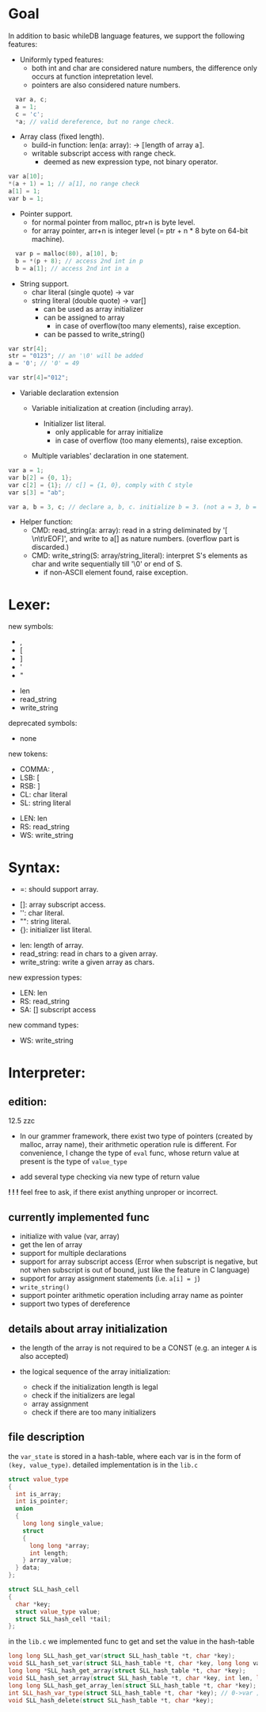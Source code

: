 # Goal

In addition to basic whileDB language features, we support the following features:

<!-- - Strongly typed features: -->

- Uniformly typed features:
  - both int and char are considered nature numbers,
    the difference only occurs at function intepretation level.
  - pointers are also considered nature numbers.

```cpp
  var a, c;
  a = 1;
  c = 'c';
  *a; // valid dereference, but no range check.
```

- Array class (fixed length).
  - build-in function: len(a: array): -> ⟦length of array a⟧.
  - writable subscript access with range check.
    - deemed as new expression type, not binary operator.
  <!-- - '=' assignment. (copy first elements till one array reaches range limit, remaining elements of receiver are set to 0) -->
    <!-- - '<=>' lexicographical comparison. -->
    <!-- - '+' concatenation. -->
    <!-- - build-in function: to_array(x, n) -> n-element array containing x's. -->
```cpp
var a[10];
*(a + 1) = 1; // a[1], no range check
a[1] = 1;
var b = 1;
```
- Pointer support.
  - for normal pointer from malloc, ptr+n is byte level.
  - for array pointer, arr+n is integer level (= ptr + n * 8 byte on 64-bit machine).

```cpp
  var p = malloc(80), a[10], b;
  b = *(p + 8); // access 2nd int in p
  b = a[1]; // access 2nd int in a

```

- String support.
  - char literal (single quote) -> var
  - string literal (double quote) -> var[]
    + can be used as array initializer
    + can be assigned to array
      - in case of overflow(too many elements), raise exception.
    + can be passed to write_string()

```cpp
var str[4];
str = "0123"; // an '\0' will be added
a = '0'; // '0' = 49

var str[4]="012";
```

- Variable declaration extension
  - Variable initialization at creation (including array).
    - Initializer list literal.
      - only applicable for array initialize
      - in case of overflow (too many elements), raise exception.

  - Multiple variables' declaration in one statement.

```cpp
var a = 1;
var b[2] = {0, 1};
var c[2] = {1}; // c[] = {1, 0}, comply with C style
var s[3] = "ab";
```

```cpp
var a, b = 3, c; // declare a, b, c. initialize b = 3. (not a = 3, b = c; not python)
```

- Helper function:
  - CMD: read_string(a: array): read in a string deliminated by '[ \n\t\rEOF]', and write to a[] as nature numbers. (overflow part is discarded.)
  - CMD: write_string(S: array/string_literal): interpret S's elements as char and write sequentially till '\0' or end of S. 
    - if non-ASCII element found, raise exception.

# Lexer:

new symbols:

- ,
- [
- ]
- '
- "
<!-- + to_array -->
- len
- read_string
- write_string

deprecated symbols:

- none

new tokens:

- COMMA: ,
- LSB: [
- RSB: ]
- CL: char literal
- SL: string literal
<!-- + ILL: initializer list literal -->
- LEN: len
- RS: read_string
- WS: write_string

# Syntax:

<!-- - <=>: comparison should support array. -->

- =: should support array.
<!-- - \+: should support array. -->
- []: array subscript access.
- '': char literal.
- "": string literal.
- {}: initializer list literal.
<!-- - to_array: convert single element to n-element array. -->
- len: length of array.
- read_string: read in chars to a given array.
- write_string: write a given array as chars.

new expression types:

- LEN: len
- RS: read_string
- SA: [] subscript access

new command types:

- WS: write_string

# Interpreter:

## edition:

12.5 zzc

- In our grammer framework, there exist two type of pointers (created by malloc, array name), their arithmetic operation rule is different. For convenience, I change the type of `eval` func, whose return value at present is the type of `value_type`

- add several type checking via new type of return value

**! ! !** feel free to ask, if there exist anything unproper or incorrect.

## currently implemented func

- initialize with value (var, array)
- get the len of array
- support for multiple declarations
- support for array subscript access (Error when subscript is negative, but not when subscript is out of bound, just like the feature in C language)
- support for array assignment statements (i.e. `a[i] = j`)
- `write_string()`
- support pointer arithmetic operation including array name as pointer
- support two types of dereference

## details about array initialization

- the length of the array is not required to be a CONST (e.g. an integer `A` is also accepted)
- the logical sequence of the array initialization:

  - check if the initialization length is legal
  - check if the initializers are legal
  - array assignment
  - check if there are too many initializers

## file description

the `var_state` is stored in a hash-table, where each var is in the form of `(key, value_type)`. detailed implementation is in the `lib.c`

```cpp
struct value_type
{
  int is_array;
  int is_pointer;
  union
  {
    long long single_value;
    struct
    {
      long long *array;
      int length;
    } array_value;
  } data;
};

struct SLL_hash_cell
{
  char *key;
  struct value_type value;
  struct SLL_hash_cell *tail;
};
```

in the `lib.c` we implemented func to get and set the value in the hash-table

```cpp
long long SLL_hash_get_var(struct SLL_hash_table *t, char *key);
void SLL_hash_set_var(struct SLL_hash_table *t, char *key, long long value);
long long *SLL_hash_get_array(struct SLL_hash_table *t, char *key);
void SLL_hash_set_array(struct SLL_hash_table *t, char *key, int len, long long *arr);
long long SLL_hash_get_array_len(struct SLL_hash_table *t, char *key);
int SLL_hash_var_type(struct SLL_hash_table *t, char *key); // 0->var ; 1-> array ; -1 -> not exist
void SLL_hash_delete(struct SLL_hash_table *t, char *key);
```
